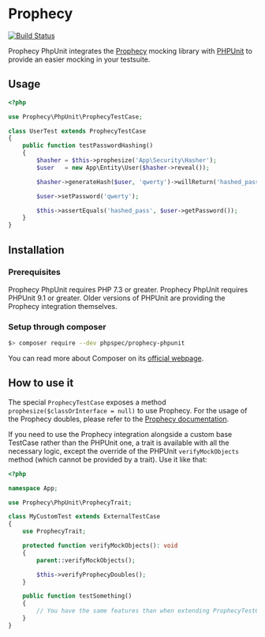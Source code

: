 # Prophecy

[![Build Status](https://travis-ci.org/phpspec/prophecy-phpunit.png?branch=master)](https://travis-ci.org/phpspec/prophecy-phpunit)

Prophecy PhpUnit integrates the [Prophecy](https://github.com/phpspec/prophecy) mocking
library with [PHPUnit](https://phpunit.de) to provide an easier mocking in your testsuite.

## Usage

```php
<?php

use Prophecy\PhpUnit\ProphecyTestCase;

class UserTest extends ProphecyTestCase
{
    public function testPasswordHashing()
    {
        $hasher = $this->prophesize('App\Security\Hasher');
        $user   = new App\Entity\User($hasher->reveal());

        $hasher->generateHash($user, 'qwerty')->willReturn('hashed_pass');

        $user->setPassword('qwerty');

        $this->assertEquals('hashed_pass', $user->getPassword());
    }
}
```

## Installation

### Prerequisites

Prophecy PhpUnit requires PHP 7.3 or greater.
Prophecy PhpUnit requires PHPUnit 9.1 or greater. Older versions of PHPUnit are providing the Prophecy integration themselves.

### Setup through composer

```bash
$> composer require --dev phpspec/prophecy-phpunit
```

You can read more about Composer on its [official webpage](https://getcomposer.org).

## How to use it

The special ``ProphecyTestCase`` exposes a method ``prophesize($classOrInterface = null)``
to use Prophecy.
For the usage of the Prophecy doubles, please refer to the [Prophecy documentation](https://github.com/phpspec/prophecy).

If you need to use the Prophecy integration alongside a custom base TestCase rather than the PHPUnit one, a trait is available with all the necessary logic, except the override of the PHPUnit `verifyMockObjects` method (which cannot be provided by a trait). Use it like that:

```php
<?php

namespace App;

use Prophecy\PhpUnit\ProphecyTrait;

class MyCustomTest extends ExternalTestCase
{
    use ProphecyTrait;

    protected function verifyMockObjects(): void
    {
        parent::verifyMockObjects();

        $this->verifyProphecyDoubles();
    }

    public function testSomething()
    {
        // You have the same features than when extending ProphecyTestCase now.
    }
}
```
